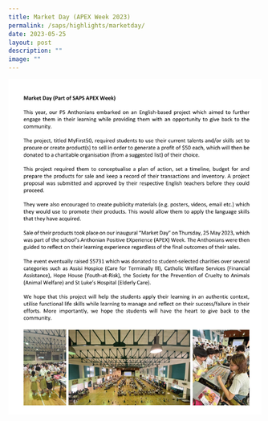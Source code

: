 ```yaml
---
title: Market Day (APEX Week 2023)
permalink: /saps/highlights/marketday/
date: 2023-05-25
layout: post
description: ""
image: ""
---
```

![](/images/APEX%20week/market%20day.jpg)